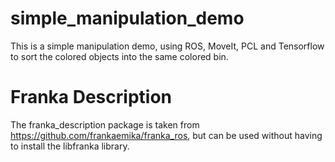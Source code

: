 # simple_manipulation_demo
This is a simple manipulation demo, using ROS, MoveIt, PCL and Tensorflow to sort the colored objects into the same colored bin. 

# Franka Description
The franka_description package is taken from https://github.com/frankaemika/franka_ros, but can be used without having to install the libfranka library. 
